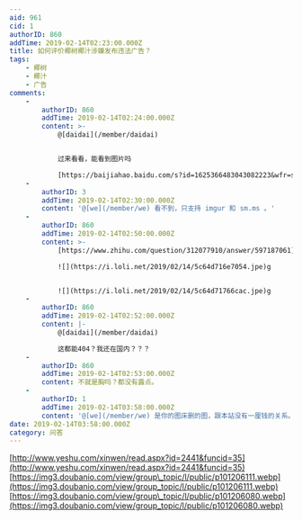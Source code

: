 ```yaml
---
aid: 961
cid: 1
authorID: 860
addTime: 2019-02-14T02:23:00.000Z
title: 如何评价椰树椰汁涉嫌发布违法广告？
tags:
    - 椰树
    - 椰汁
    - 广告
comments:
    -
        authorID: 860
        addTime: 2019-02-14T02:24:00.000Z
        content: >-
            @[daidai](/member/daidai)


            过来看看，能看到图片吗  

            [https://baijiahao.baidu.com/s?id=1625366483043082223&wfr=spider&for=pc&isFailFlag=1](https://baijiahao.baidu.com/s?id=1625366483043082223&wfr=spider&for=pc&isFailFlag=1)
    -
        authorID: 3
        addTime: 2019-02-14T02:30:00.000Z
        content: '@[we](/member/we) 看不到，只支持 imgur 和 sm.ms 。'
    -
        authorID: 860
        addTime: 2019-02-14T02:50:00.000Z
        content: >-
            [https://www.zhihu.com/question/312077910/answer/597187061](https://www.zhihu.com/question/312077910/answer/597187061)  

            ![](https://i.loli.net/2019/02/14/5c64d716e7054.jpe)g


            ![](https://i.loli.net/2019/02/14/5c64d71766cac.jpe)g
    -
        authorID: 860
        addTime: 2019-02-14T02:52:00.000Z
        content: |-
            @[daidai](/member/daidai)

            这都能404？我还在国内？？？
    -
        authorID: 860
        addTime: 2019-02-14T02:53:00.000Z
        content: 不就是胸吗？都没有露点。
    -
        authorID: 1
        addTime: 2019-02-14T03:58:00.000Z
        content: '@[we](/member/we) 是你的图床删的图，跟本站没有一厘钱的关系。'
date: 2019-02-14T03:58:00.000Z
category: 问答
---
```


[http://www.yeshu.com/xinwen/read.aspx?id=2441&funcid=35](http://www.yeshu.com/xinwen/read.aspx?id=2441&funcid=35)  
[https://img3.doubanio.com/view/group\_topic/l/public/p101206111.webp](https://img3.doubanio.com/view/group_topic/l/public/p101206111.webp)  
[https://img3.doubanio.com/view/group\_topic/l/public/p101206080.webp](https://img3.doubanio.com/view/group_topic/l/public/p101206080.webp)

